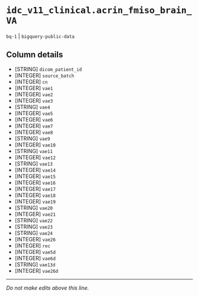 # `idc_v11_clinical.acrin_fmiso_brain_VA`
`bq-1` | `bigquery-public-data`

## Column details
* [STRING]    `dicom_patient_id`
* [INTEGER]   `source_batch`
* [INTEGER]   `cn`
* [INTEGER]   `vae1`
* [INTEGER]   `vae2`
* [INTEGER]   `vae3`
* [STRING]    `vae4`
* [INTEGER]   `vae5`
* [INTEGER]   `vae6`
* [INTEGER]   `vae7`
* [INTEGER]   `vae8`
* [STRING]    `vae9`
* [INTEGER]   `vae10`
* [STRING]    `vae11`
* [INTEGER]   `vae12`
* [STRING]    `vae13`
* [INTEGER]   `vae14`
* [INTEGER]   `vae15`
* [INTEGER]   `vae16`
* [INTEGER]   `vae17`
* [INTEGER]   `vae18`
* [INTEGER]   `vae19`
* [STRING]    `vae20`
* [INTEGER]   `vae21`
* [STRING]    `vae22`
* [STRING]    `vae23`
* [STRING]    `vae24`
* [INTEGER]   `vae26`
* [INTEGER]   `rec`
* [INTEGER]   `vae5d`
* [INTEGER]   `vae6d`
* [STRING]    `vae13d`
* [INTEGER]   `vae26d`

-------------------------------------------------------------------------------
*Do not make edits above this line.*
